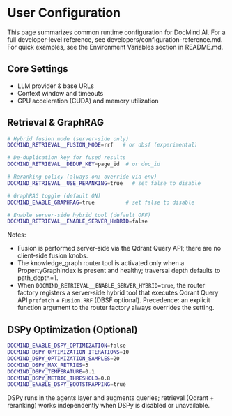 # User Configuration

This page summarizes common runtime configuration for DocMind AI. For a full developer‑level reference, see developers/configuration-reference.md. For quick examples, see the Environment Variables section in README.md.

## Core Settings

- LLM provider & base URLs
- Context window and timeouts
- GPU acceleration (CUDA) and memory utilization

## Retrieval & GraphRAG

```bash
# Hybrid fusion mode (server-side only)
DOCMIND_RETRIEVAL__FUSION_MODE=rrf   # or dbsf (experimental)

# De-duplication key for fused results
DOCMIND_RETRIEVAL__DEDUP_KEY=page_id  # or doc_id

# Reranking policy (always-on; override via env)
DOCMIND_RETRIEVAL__USE_RERANKING=true   # set false to disable

# GraphRAG toggle (default ON)
DOCMIND_ENABLE_GRAPHRAG=true          # set false to disable

# Enable server-side hybrid tool (default OFF)
DOCMIND_RETRIEVAL__ENABLE_SERVER_HYBRID=false
```

Notes:

- Fusion is performed server‑side via the Qdrant Query API; there are no client‑side fusion knobs.
- The knowledge_graph router tool is activated only when a PropertyGraphIndex is present and healthy; traversal depth defaults to path_depth=1.
- When `DOCMIND_RETRIEVAL__ENABLE_SERVER_HYBRID=true`, the router factory registers a
  server-side hybrid tool that executes Qdrant Query API `prefetch` + `Fusion.RRF` (DBSF optional).
  Precedence: an explicit function argument to the router factory always overrides the setting.

## DSPy Optimization (Optional)

```bash
DOCMIND_ENABLE_DSPY_OPTIMIZATION=false
DOCMIND_DSPY_OPTIMIZATION_ITERATIONS=10
DOCMIND_DSPY_OPTIMIZATION_SAMPLES=20
DOCMIND_DSPY_MAX_RETRIES=3
DOCMIND_DSPY_TEMPERATURE=0.1
DOCMIND_DSPY_METRIC_THRESHOLD=0.8
DOCMIND_ENABLE_DSPY_BOOTSTRAPPING=true
```

DSPy runs in the agents layer and augments queries; retrieval (Qdrant + reranking) works independently when DSPy is disabled or unavailable.
